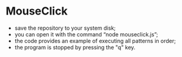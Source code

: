 # MouseClick
- save the repository to your system disk; 
- you can open it with the command “node mouseclick.js”;
- the code provides an example of executing all patterns in order;
- the program is stopped by pressing the "q" key.
